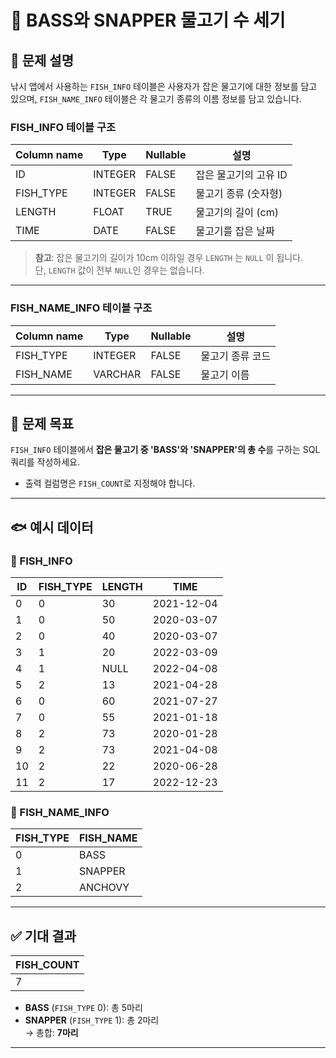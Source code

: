 # 🎣 BASS와 SNAPPER 물고기 수 세기

## 📘 문제 설명

낚시 앱에서 사용하는 `FISH_INFO` 테이블은 사용자가 잡은 물고기에 대한 정보를 담고 있으며, `FISH_NAME_INFO` 테이블은 각 물고기 종류의 이름 정보를 담고 있습니다.

### FISH_INFO 테이블 구조

| Column name | Type   | Nullable | 설명                    |
|-------------|--------|----------|-------------------------|
| ID          | INTEGER| FALSE    | 잡은 물고기의 고유 ID   |
| FISH_TYPE   | INTEGER| FALSE    | 물고기 종류 (숫자형)     |
| LENGTH      | FLOAT  | TRUE     | 물고기의 길이 (cm)      |
| TIME        | DATE   | FALSE    | 물고기를 잡은 날짜      |

> **참고**: 잡은 물고기의 길이가 10cm 이하일 경우 `LENGTH` 는 `NULL` 이 됩니다.  
> 단, `LENGTH` 값이 전부 `NULL`인 경우는 없습니다.

---

### FISH_NAME_INFO 테이블 구조

| Column name | Type     | Nullable | 설명             |
|-------------|----------|----------|------------------|
| FISH_TYPE   | INTEGER  | FALSE    | 물고기 종류 코드 |
| FISH_NAME   | VARCHAR  | FALSE    | 물고기 이름      |

---

## 🧩 문제 목표

`FISH_INFO` 테이블에서 **잡은 물고기 중 'BASS'와 'SNAPPER'의 총 수**를 구하는 SQL 쿼리를 작성하세요.

- 출력 컬럼명은 `FISH_COUNT`로 지정해야 합니다.

---

## 🐟 예시 데이터

### 🎣 FISH_INFO

| ID | FISH_TYPE | LENGTH | TIME       |
|----|-----------|--------|------------|
| 0  | 0         | 30     | 2021-12-04 |
| 1  | 0         | 50     | 2020-03-07 |
| 2  | 0         | 40     | 2020-03-07 |
| 3  | 1         | 20     | 2022-03-09 |
| 4  | 1         | NULL   | 2022-04-08 |
| 5  | 2         | 13     | 2021-04-28 |
| 6  | 0         | 60     | 2021-07-27 |
| 7  | 0         | 55     | 2021-01-18 |
| 8  | 2         | 73     | 2020-01-28 |
| 9  | 2         | 73     | 2021-04-08 |
| 10 | 2         | 22     | 2020-06-28 |
| 11 | 2         | 17     | 2022-12-23 |

### 🐠 FISH_NAME_INFO

| FISH_TYPE | FISH_NAME |
|-----------|-----------|
| 0         | BASS      |
| 1         | SNAPPER   |
| 2         | ANCHOVY   |

---

## ✅ 기대 결과

| FISH_COUNT |
|------------|
| 7          |

- **BASS** (`FISH_TYPE` 0): 총 5마리
- **SNAPPER** (`FISH_TYPE` 1): 총 2마리  
→ 총합: **7마리**

---


